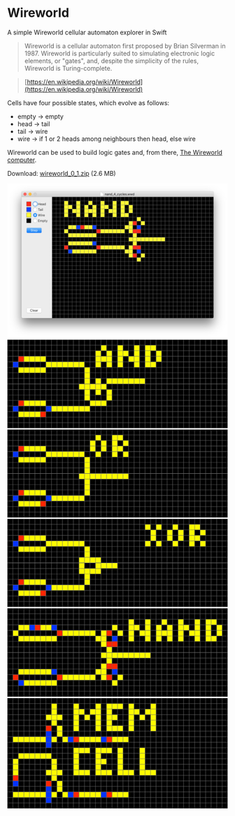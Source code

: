 # Wireworld
A simple Wireworld cellular automaton explorer in Swift

> Wireworld is a cellular automaton first proposed by Brian Silverman in 1987. Wireworld is particularly suited to simulating electronic logic elements, or "gates", and, despite the simplicity of the rules, Wireworld is Turing-complete.

> [https://en.wikipedia.org/wiki/Wireworld](https://en.wikipedia.org/wiki/Wireworld)

Cells have four possible states, which evolve as follows:

- empty -> empty
- head -> tail
- tail -> wire
- wire -> if 1 or 2 heads among neighbours then head, else wire

Wireworld can be used to build logic gates and, from there, [The Wireworld computer](https://www.quinapalus.com/wi-index.html).

Download: [wireworld\_0\_1.zip](http://www.seriot.ch/wireworld/wireworld_0_1.zip) (2.6 MB)

<img src="img/nand.png">

<img src="img/and_6_cycles.gif">

<img src="img/or.gif">

<img src="img/xor_6_cycles.gif">

<img src="img/nand_4_cycles.gif">

<img src="img/memory_cell.gif">
